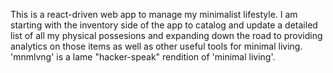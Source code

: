 This is a react-driven web app to manage my minimalist lifestyle. I am starting with the inventory side of the app to catalog and update a detailed list of all my physical possesions and expanding down the road to providing analytics on those items as well as other useful tools for minimal living. 'mnmlvng' is a lame "hacker-speak" rendition of 'minimal living'.
